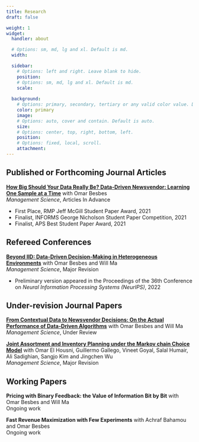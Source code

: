 ```yaml
---
title: Research
draft: false

weight: 1
widget:
  handler: about

  # Options: sm, md, lg and xl. Default is md.
  width:

  sidebar:
    # Options: left and right. Leave blank to hide.
    position:
    # Options: sm, md, lg and xl. Default is md.
    scale:
  
  background:
    # Options: primary, secondary, tertiary or any valid color value. Default is primary.
    color: primary
    image:
    # Options: auto, cover and contain. Default is auto.
    size:
    # Options: center, top, right, bottom, left.
    position:
    # Options: fixed, local, scroll.
    attachment: 
---
```


## Published or Forthcoming Journal Articles

[**How Big Should Your Data Really Be? Data-Driven Newsvendor: Learning One Sample at a Time**](https://papers.ssrn.com/sol3/papers.cfm?abstract_id=3878155) with Omar Besbes   
*Management Science*, Articles In Advance
  * First Place, RMP Jeff McGill Student Paper Award, 2021  
  * Finalist, INFORMS George Nicholson Student Paper Competition, 2021  
  * Finalist, APS Best Student Paper Award, 2021  


## Refereed Conferences

[**Beyond IID: Data-Driven Decision-Making in Heterogeneous Environments**](https://papers.ssrn.com/sol3/papers.cfm?abstract_id=4140928) with Omar Besbes and Will Ma  
*Management Science*, Major Revision
  * Preliminary version appeared in the Proceedings of the 36th Conference on *Neural Information Processing Systems (NeurIPS)*, 2022


## Under-revision Journal Papers


[**From Contextual Data to Newsvendor Decisions: On the Actual Performance of Data-Driven Algorithms**](https://papers.ssrn.com/sol3/papers.cfm?abstract_id=4361470) with Omar Besbes and Will Ma  
*Management Science*, Under Review


[**Joint Assortment and Inventory Planning under the Markov chain Choice Model**](https://papers.ssrn.com/sol3/papers.cfm?abstract_id=3832909) with Omar El Housni, Guillermo Gallego, Vineet Goyal, Salal Humair, Ali Sadighian, Sangjo Kim and Jingchen Wu  
*Management Science*, Major Revision

## Working Papers

**Pricing with Binary Feedback: the Value of Information Bit by Bit** with Omar Besbes and Will Ma  
Ongoing work

**Fast Revenue Maximization with Few Experiments** with Achraf Bahamou and Omar Besbes  
Ongoing work






